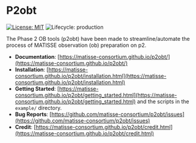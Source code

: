 # P2obt
<!-- Project Shields -->
[![License: MIT](https://img.shields.io/badge/license-MIT-green.svg)](https://opensource.org/licenses/MIT)
![Lifecycle: production](https://img.shields.io/badge/lifecycle-production-orange.svg)

The Phase 2 OB tools (p2obt) have been made to streamline/automate
the process of MATISSE observation (ob) preparation on p2.

* **Documentation**: [https://matisse-consortium.github.io/p2obt/](https://matisse-consortium.github.io/p2obt/)
* **Installation**: [https://matisse-consortium.github.io/p2obt/installation.html](https://matisse-consortium.github.io/p2obt/installation.html)
* **Getting Started**: [https://matisse-consortium.github.io/p2obt/getting_started.html](https://matisse-consortium.github.io/p2obt/getting_started.html) and the scripts in the `example/` directory.
* **Bug Reports**: [https://github.com/matisse-consortium/p2obt/issues](https://github.com/matisse-consortium/p2obt/issues)
* **Credit**: [https://matisse-consortium.github.io/p2obt/credit.html](https://matisse-consortium.github.io/p2obt/credit.html)
